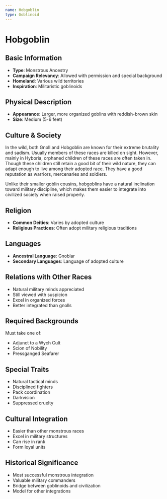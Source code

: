 ```yaml
---
name: Hobgoblin
type: Goblinoid
---
```


# Hobgoblin

## Basic Information
- **Type**: Monstrous Ancestry
- **Campaign Relevancy**: Allowed with permission and special background
- **Homeland**: Various wild territories
- **Inspiration**: Militaristic goblinoids

## Physical Description
- **Appearance**: Larger, more organized goblins with reddish-brown skin
- **Size**: Medium (5-6 feet)

## Culture & Society
In the wild, both Gnoll and Hobgoblin are known for their extreme brutality and sadism. Usually members of these races are killed on sight. However, mainly in Hyboria, orphaned children of these races are often taken in. Though these children still retain a good bit of their wild nature, they can adapt enough to live among their adopted race. They have a good reputation as warriors, mercenaries and soldiers.

Unlike their smaller goblin cousins, hobgoblins have a natural inclination toward military discipline, which makes them easier to integrate into civilized society when raised properly.

## Religion
- **Common Deities**: Varies by adopted culture
- **Religious Practices**: Often adopt military religious traditions

## Languages
- **Ancestral Language**: Gnoblar
- **Secondary Languages**: Language of adopted culture

## Relations with Other Races
- Natural military minds appreciated
- Still viewed with suspicion
- Excel in organized forces
- Better integrated than gnolls

## Required Backgrounds
Must take one of:
- Adjunct to a Wych Cult
- Scion of Nobility
- Pressganged Seafarer

## Special Traits
- Natural tactical minds
- Disciplined fighters
- Pack coordination
- Darkvision
- Suppressed cruelty

## Cultural Integration
- Easier than other monstrous races
- Excel in military structures
- Can rise in rank
- Form loyal units

## Historical Significance
- Most successful monstrous integration
- Valuable military commanders
- Bridge between goblinoids and civilization
- Model for other integrations